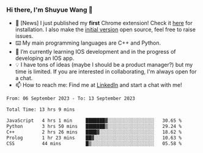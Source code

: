 ### Hi there, I'm Shuyue Wang 👋

- 🎉 [News] I just published my **first** Chrome extension! Check it [here](https://chrome.google.com/webstore/detail/aiofdhjednbbfajbcpmgbblpljncfnkh) for installation. I also make the [initial version](https://github.com/wangsy503/PennCalendar) open source, feel free to raise issues.
- ⌨️ My main programming languages are C++ and Python.
- 🌱 I’m currently learning IOS development and in the progress of developing an IOS app.
- 💡 I have tons of ideas (maybe I should be a product manager?) but my time is limited. If you are interested in collaborating, I'm always open for a chat.
- 📫 How to reach me: Find me at [LinkedIn](https://www.linkedin.com/in/shuyuew/) and start a chat with me!

<!--
**wangsy503/wangsy503** is a ✨ _special_ ✨ repository because its `README.md` (this file) appears on your GitHub profile.

Here are some ideas to get you started:

- 🔭 I’m currently working on ...
- 🌱 I’m currently learning ...
- 👯 I’m looking to collaborate on ...
- 🤔 I’m looking for help with ...
- 💬 Ask me about ...
- 📫 How to reach me: ...
- 😄 Pronouns: ...
- ⚡ Fun fact: ...
-->
<!--START_SECTION:waka-->

```txt
From: 06 September 2023 - To: 13 September 2023

Total Time: 13 hrs 9 mins

JavaScript   4 hrs 1 min     ███████▓░░░░░░░░░░░░░░░░░   30.65 %
Python       3 hrs 50 mins   ███████▒░░░░░░░░░░░░░░░░░   29.24 %
C++          2 hrs 26 mins   ████▓░░░░░░░░░░░░░░░░░░░░   18.62 %
Prolog       1 hr 23 mins    ██▓░░░░░░░░░░░░░░░░░░░░░░   10.63 %
CSS          44 mins         █▒░░░░░░░░░░░░░░░░░░░░░░░   05.58 %
```

<!--END_SECTION:waka-->
